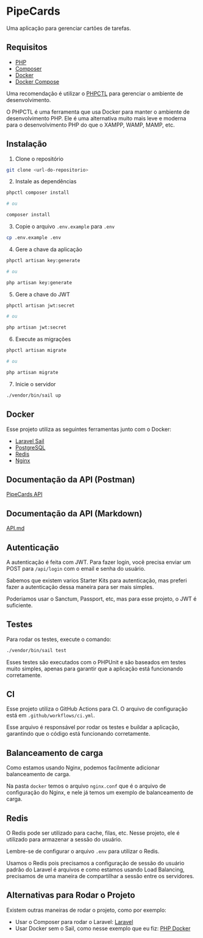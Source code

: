 # PipeCards

Uma aplicação para gerenciar cartões de tarefas.

## Requisitos

- [PHP](https://www.php.net/)
- [Composer](https://getcomposer.org/)
- [Docker](https://www.docker.com/)
- [Docker Compose](https://docs.docker.com/compose/)

Uma recomendação é utilizar o [PHPCTL](https://github.com/opencodeco/phpctl) para gerenciar o ambiente de desenvolvimento.

O PHPCTL é uma ferramenta que usa Docker para manter o ambiente de desenvolvimento PHP. Ele é uma alternativa muito mais leve e moderna para o desenvolvimento PHP do que o XAMPP, WAMP, MAMP, etc.

## Instalação

1. Clone o repositório

```bash
git clone <url-do-repositorio>
```

2. Instale as dependências

```bash
phpctl composer install

# ou

composer install
```

3. Copie o arquivo `.env.example` para `.env`

```bash
cp .env.example .env
```

4. Gere a chave da aplicação

```bash
phpctl artisan key:generate

# ou

php artisan key:generate
```

5. Gere a chave do JWT

```bash
phpctl artisan jwt:secret

# ou

php artisan jwt:secret
```

6. Execute as migrações

```bash
phpctl artisan migrate

# ou

php artisan migrate
```

7. Inicie o servidor

```bash
./vendor/bin/sail up
```

## Docker

Esse projeto utiliza as seguintes ferramentas junto com o Docker:

- [Laravel Sail](https://laravel.com/docs/8.x/sail)
- [PostgreSQL](https://www.postgresql.org/)
- [Redis](https://redis.io/)
- [Nginx](https://www.nginx.com/)

## Documentação da API (Postman)

[PipeCards API](https://documenter.getpostman.com/view/12399484/2sA358cQxW)

## Documentação da API (Markdown)

[API.md](API.md)

## Autenticação

A autenticação é feita com JWT. Para fazer login, você precisa enviar um POST para `/api/login` com o email e senha do usuário.

Sabemos que existem varios Starter Kits para autenticação, mas preferi fazer a autenticação dessa maneira para ser mais simples.

Poderiamos usar o Sanctum, Passport, etc, mas para esse projeto, o JWT é suficiente.

## Testes

Para rodar os testes, execute o comando:

```bash
./vendor/bin/sail test
```

Esses testes são executados com o PHPUnit e são baseados em testes muito simples, apenas para garantir que a aplicação está funcionando corretamente.

## CI

Esse projeto utiliza o GitHub Actions para CI. O arquivo de configuração está em `.github/workflows/ci.yml`.

Esse arquivo é responsável por rodar os testes e buildar a aplicação, garantindo que o código está funcionando corretamente.

## Balanceamento de carga

Como estamos usando Nginx, podemos facilmente adicionar balanceamento de carga.

Na pasta `docker` temos o arquivo `nginx.conf` que é o arquivo de configuração do Nginx, e nele já temos um exemplo de balanceamento de carga.

## Redis

O Redis pode ser utilizado para cache, filas, etc. Nesse projeto, ele é utilizado para armazenar a sessão do usuário.

Lembre-se de configurar o arquivo `.env` para utilizar o Redis.

Usamos o Redis pois precisamos a configuração de sessão do usuário padrão do Laravel é arquivos e como estamos usando Load Balancing, precisamos de uma maneira de compartilhar a sessão entre os servidores.

## Alternativas para Rodar o Projeto

Existem outras maneiras de rodar o projeto, como por exemplo:

- Usar o Composer para rodar o Laravel: [Laravel](https://laravel.com/docs/8.x/installation)
- Usar Docker sem o Sail, como nesse exemplo que eu fiz: [PHP Docker](https://github.com/sschonss/tutorial-docker-laravel-mariadb)
